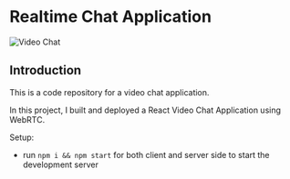 # Realtime Chat Application

![Video Chat](https://i.ibb.co/7WZRLD1/122.jpg)

## Introduction
This is a code repository for a video chat application.

In this project, I built and deployed a React Video Chat Application using WebRTC.

Setup:
- run ```npm i && npm start``` for both client and server side to start the development server
